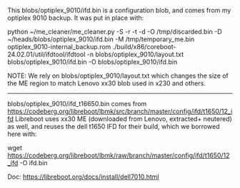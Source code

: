 This blobs/optiplex_9010/ifd.bin is a configuration blob, and comes from my optiplex 9010 backup.
It was put in place with:

python ~/me_cleaner/me_cleaner.py -S -r -t -d -O /tmp/discarded.bin -D ~/heads/blobs/optiplex_9010/ifd.bin -M /tmp/temporary_me.bin optiplex_9010-internal_backup.rom
./build/x86/coreboot-24.02.01/util/ifdtool/ifdtool -n blobs/optiplex_9010/layout.txt blobs/optiplex_9010/ifd.bin -O blobs/optiplex_9010/ifd.bin

NOTE: We rely on blobs/optiplex_9010/layout.txt which changes the size of the ME region to match Lenovo xx30 blob used in x230 and others.

----

blobs/optiplex_9010/ifd_t16650.bin comes from https://codeberg.org/libreboot/lbmk/src/branch/master/config/ifd/t1650/12_ifd
Libreboot uses xx30 ME (downloaded from Lenovo, extracted+ neutered) as well, and reuses the dell t1650 IFD for their build, which we borrowed here with:

wget https://codeberg.org/libreboot/lbmk/raw/branch/master/config/ifd/t1650/12_ifd -O ifd.bin

Doc: https://libreboot.org/docs/install/dell7010.html

